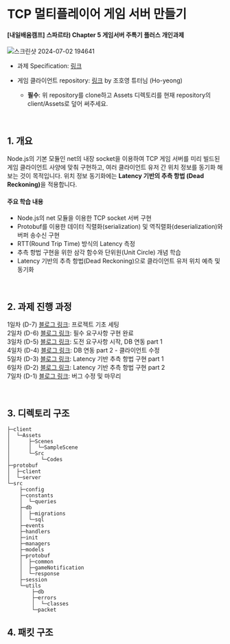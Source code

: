 # TCP 멀티플레이어 게임 서버 만들기

#### [내일배움캠프] 스파르타) Chapter 5 게임서버 주특기 플러스 개인과제

![스크린샷 2024-07-02 194641](https://github.com/donkim1212/sparta-ch5-tcp-game-server/assets/32076275/c2d7efd6-d7bb-485f-a36f-d975116d5d1a)

- 과제 Specification: [링크](https://teamsparta.notion.site/Chapter-5-060313f2b3da4ec39e729621a6d81d8a)

- 게임 클라이언트 repository: [링크](https://github.com/Ho-yeong/node5_unity_sample) by 조호영 튜터님 (Ho-yeong)
  - **필수**: 위 repository를 clone하고 Assets 디렉토리를 현재 repository의 client/Assets로 덮어 써주세요.
 

<br>

## 1. 개요

Node.js의 기본 모듈인 net의 내장 socket을 이용하여 TCP 게임 서버를 미리 빌드된 게임 클라이언트 사양에 맞춰 구현하고, 여러 클라이언트 유저 간 위치 정보를 동기화 해보는 것이 목적입니다. 위치 정보 동기화에는 <b>Latency 기반의 추측 항법 (Dead Reckoning)</b>을 적용합니다.

#### 주요 학습 내용
- Node.js의 net 모듈을 이용한 TCP socket 서버 구현
- Protobuf를 이용한 데이터 직렬화(serialization) 및 역직렬화(deserialization)와 버퍼 송수신 구현
- RTT(Round Trip Time) 방식의 Latency 측정
- 추측 항법 구현을 위한 삼각 함수와 단위원(Unit Circle) 개념 학습
- Latency 기반의 추측 항법(Dead Reckoning)으로 클라이언트 유저 위치 예측 및 동기화

<br>

## 2. 과제 진행 과정
1일차 (D-7) [블로그 링크](https://donkim0122.tistory.com/97): 프로젝트 기초 세팅<br>
2일차 (D-6) [블로그 링크](https://donkim0122.tistory.com/98): 필수 요구사항 구현 완료<br>
3일차 (D-5) [블로그 링크](https://donkim0122.tistory.com/99): 도전 요구사항 시작, DB 연동 part 1<br>
4일차 (D-4) [블로그 링크](https://donkim0122.tistory.com/101): DB 연동 part 2 - 클라이언트 수정<br>
5일차 (D-3) [블로그 링크](https://donkim0122.tistory.com/102): Latency 기반 추측 항법 구현 part 1<br>
6일차 (D-2) [블로그 링크](https://donkim0122.tistory.com/103): Latency 기반 추측 항법 구현 part 2<br>
7일차 (D-1) [블로그 링크](https://donkim0122.tistory.com/104): 버그 수정 및 마무리<br>

<br>

## 3. 디렉토리 구조

```
├─client
│  └─Assets
│      ├─Scenes
│      │  └─SampleScene
│      └─Src
│          └─Codes
├─protobuf
│  ├─client
│  └─server
└─src
    ├─config
    ├─constants
    │  └─queries
    ├─db
    │  ├─migrations
    │  └─sql
    ├─events
    ├─handlers
    ├─init
    ├─managers
    ├─models
    ├─protobuf
    │  ├─common
    │  ├─gameNotification
    │  └─response
    ├─session
    └─utils
        ├─db
        ├─errors
        │  └─classes
        └─packet
```

## 4. 패킷 구조

<br>
